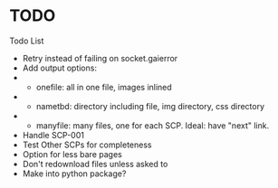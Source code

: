 # TODO

Todo List
- Retry instead of failing on socket.gaierror
- Add output options:
- - onefile: all in one file, images inlined
- - nametbd: directory including file, img directory, css directory
- - manyfile: many files, one for each SCP. Ideal: have "next" link.
- Handle SCP-001
- Test Other SCPs for completeness
- Option for less bare pages
- Don't redownload files unless asked to
- Make into python package?
